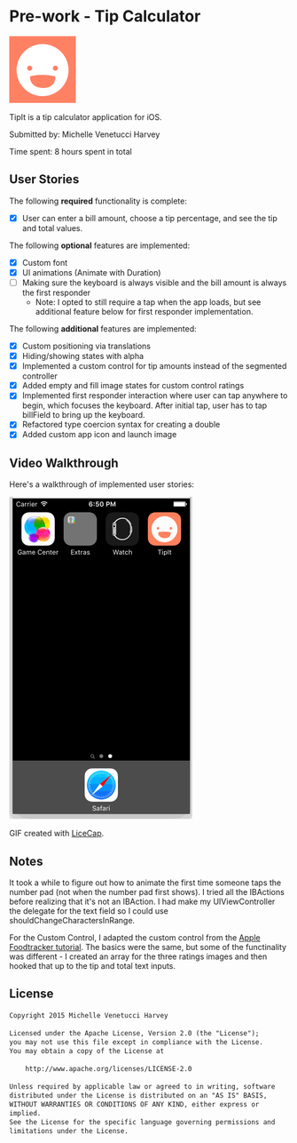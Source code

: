 # Pre-work - Tip Calculator


![App icon](tips/Assets.xcassets/AppIcon.appiconset/icon120.png)

TipIt is a tip calculator application for iOS.

Submitted by: Michelle Venetucci Harvey

Time spent: 8 hours spent in total

## User Stories

The following **required** functionality is complete:
* [x] User can enter a bill amount, choose a tip percentage, and see the tip and total values.

The following **optional** features are implemented:
* [x] Custom font
* [x] UI animations (Animate with Duration)
* [ ] Making sure the keyboard is always visible and the bill amount is always the first responder
    * Note: I opted to still require a tap when the app loads, but see additional feature below for first responder implementation.

The following **additional** features are implemented:

- [x] Custom positioning via translations 
- [x] Hiding/showing states with alpha
- [x] Implemented a custom control for tip amounts instead of the segmented controller
- [x] Added empty and fill image states for custom control ratings
- [x] Implemented first responder interaction where user can tap anywhere to begin, which focuses the keyboard. After initial tap, user has to tap billField to bring up the keyboard.
- [x] Refactored type coercion syntax for creating a double
- [x] Added custom app icon and launch image

## Video Walkthrough 

Here's a walkthrough of implemented user stories:

![Video Walkthrough](tips_walkthrough/TipIt_walkthrough.gif)

GIF created with [LiceCap](http://www.cockos.com/licecap/).

## Notes

It took a while to figure out how to animate the first time someone taps the number pad (not when the number pad first shows). I tried all the IBActions before realizing that it's not an IBAction. I had make my UIViewController the delegate for the text field so I could use shouldChangeCharactersInRange.

For the Custom Control, I adapted the custom control from the [Apple Foodtracker tutorial](https://developer.apple.com/library/ios/referencelibrary/GettingStarted/DevelopiOSAppsSwift/Lesson5.html#//apple_ref/doc/uid/TP40015214-CH19-SW1). The basics were the same, but some of the functinality was different - I created an array for the three ratings images and then hooked that up to the tip and total text inputs. 

## License

    Copyright 2015 Michelle Venetucci Harvey

    Licensed under the Apache License, Version 2.0 (the "License");
    you may not use this file except in compliance with the License.
    You may obtain a copy of the License at

        http://www.apache.org/licenses/LICENSE-2.0

    Unless required by applicable law or agreed to in writing, software
    distributed under the License is distributed on an "AS IS" BASIS,
    WITHOUT WARRANTIES OR CONDITIONS OF ANY KIND, either express or implied.
    See the License for the specific language governing permissions and
    limitations under the License.
